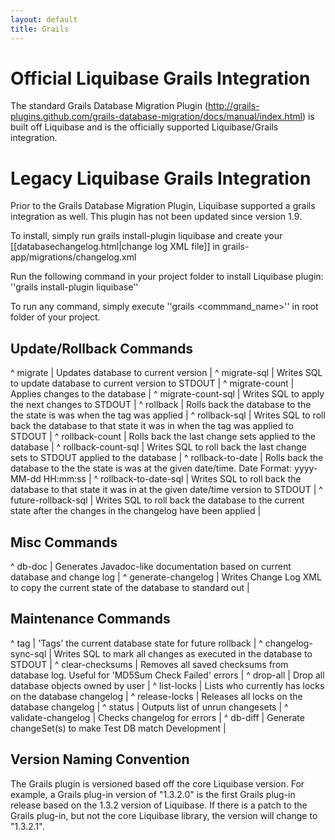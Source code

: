 ```yaml
---
layout: default
title: Grails
---
```


# Official Liquibase Grails Integration #

The standard Grails Database Migration Plugin (http://grails-plugins.github.com/grails-database-migration/docs/manual/index.html) is built off Liquibase and is the officially supported Liquibase/Grails integration. 

# Legacy Liquibase Grails Integration #

Prior to the Grails Database Migration Plugin, Liquibase supported a grails integration as well. This plugin has not been updated since version 1.9.

To install, simply run grails install-plugin liquibase and create your [[databasechangelog.html|change log XML file]] in grails-app/migrations/changelog.xml

Run the following command in your project folder to install Liquibase plugin:
''grails install-plugin liquibase''

To run any command, simply execute ''grails <commmand_name>'' in root folder of your project.


## Update/Rollback Commands ##

^ migrate  | Updates database to current version  | 
^ migrate-sql  | Writes SQL to update database to current version to STDOUT  | 
^ migrate-count <num> | Applies <num> changes to the database  | 
^ migrate-count-sql <num>  | Writes SQL to apply the next <num> changes to STDOUT  | 
^ rollback <tag>  | Rolls back the database to the the state is was when the tag was applied  | 
^ rollback-sql <tag>  | Writes SQL to roll back the database to that state it was in when the tag was applied to STDOUT  | 
^ rollback-count <num>  | Rolls back the last <num> change sets applied to the database  | 
^ rollback-count-sql <num>  | Writes SQL to roll back the last <num> change sets to STDOUT applied to the database  | 
^ rollback-to-date <date>  | Rolls back the database to the the state is was at the given date/time. Date Format: yyyy-MM-dd HH:mm:ss  | 
^ rollback-to-date-sql <date>  | Writes SQL to roll back the database to that state it was in at the given date/time version to STDOUT  | 
^ future-rollback-sql  | Writes SQL to roll back the database to the current state after the changes in the changelog have been applied  | 

## Misc Commands ##

^ db-doc  | Generates Javadoc-like documentation based on current database and change log  | 
^ generate-changelog  | Writes Change Log XML to copy the current state of the database to standard out  | 

## Maintenance Commands ##

^ tag  | 'Tags' the current database state for future rollback  | 
^ changelog-sync-sql  | Writes SQL to mark all changes as executed in the database to STDOUT  | 
^ clear-checksums  | Removes all saved checksums from database log. Useful for 'MD5Sum Check Failed' errors  | 
^ drop-all  | Drop all database objects owned by user  | 
^ list-locks  | Lists who currently has locks on the database changelog  | 
^ release-locks  | Releases all locks on the database changelog  | 
^ status  | Outputs list of unrun changesets  | 
^ validate-changelog  | Checks changelog for errors  | 
^ db-diff | Generate changeSet(s) to make Test DB match Development |

## Version Naming Convention ##


The Grails plugin is versioned based off the core Liquibase version. For example, a Grails plug-in version of "1.3.2.0" is the first Grails plug-in release based on the 1.3.2 version of Liquibase. If there is a patch to the Grails plug-in, but not the core Liquibase library, the version will change to "1.3.2.1".
